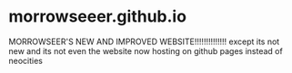# morrowseeer.github.io
MORROWSEER'S NEW AND IMPROVED WEBSITE!!!!!!!!!!!!!! except its not new and its not even the website
now hosting on github pages instead of neocities
